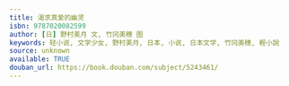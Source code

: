 ```yaml
---
title: 渴求真爱的幽灵
isbn: 9787020082599
author: [日] 野村美月 文, 竹冈美穗 图
keywords: 轻小说, 文学少女, 野村美月, 日本, 小说, 日本文学, 竹冈美穗, 輕小說
source: unknown
available: TRUE
douban_url: https://book.douban.com/subject/5243461/
---
```

